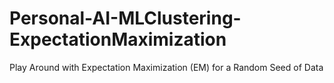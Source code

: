 # Personal-AI-MLClustering-ExpectationMaximization

Play Around with Expectation Maximization (EM) for a Random Seed of Data
